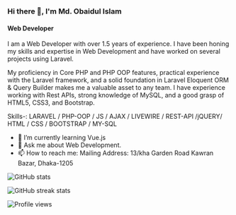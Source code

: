 ### Hi there 👋, I'm Md. Obaidul Islam
#### Web Developer
I am a Web Developer with over 1.5 years of experience. I have been honing my skills and expertise in Web Development and have worked on several projects using Laravel.

My proficiency in Core PHP and PHP OOP features, practical experience with the Laravel framework, and a solid foundation in Laravel Eloquent ORM & Query Builder makes me a valuable asset to any team. I have experience working with Rest APIs, strong knowledge of MySQL, and a good grasp of HTML5, CSS3, and Bootstrap.

Skills-: LARAVEL / PHP-OOP / JS / AJAX / LIVEWIRE / REST-API /jQUERY/ HTML / CSS / BOOTSTRAP / MY-SQL

- 🌱 I’m currently learning Vue.js 
- 💬 Ask me about Web Development.
- 📫 How to reach me: Mailing Address: 13/kha Garden Road Kawran Bazar, Dhaka-1205

![GitHub stats](https://github-readme-stats.vercel.app/api?username=obaidul-islam-safie&show_icons=true&count_private=true)  

![GitHub streak stats](https://streak-stats.demolab.com/?user=obaidul-islam-safie)  

![Profile views](https://gpvc.arturio.dev/obaidul-islam-safie)   
